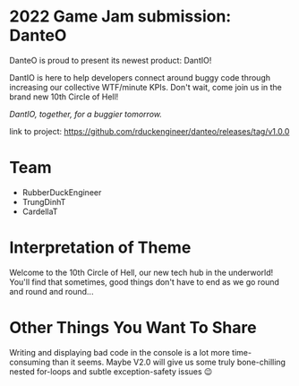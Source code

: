 # 2022 Game Jam submission: DanteO

DanteO is proud to present its newest product: DantIO!

DantIO is here to help developers connect around buggy code through increasing our collective WTF/minute KPIs.
Don't wait, come join us in the brand new 10th Circle of Hell!

_DantIO, together, for a buggier tomorrow._

link to project: https://github.com/rduckengineer/danteo/releases/tag/v1.0.0

# Team

 * RubberDuckEngineer
 * TrungDinhT
 * CardellaT

# Interpretation of Theme

Welcome to the 10th Circle of Hell, our new tech hub in the underworld!
You'll find that sometimes, good things don't have to end as we go round and round and round...

# Other Things You Want To Share

Writing and displaying bad code in the console is a lot more time-consuming than it seems.
Maybe V2.0 will give us some truly bone-chilling nested for-loops and subtle exception-safety issues 😉
